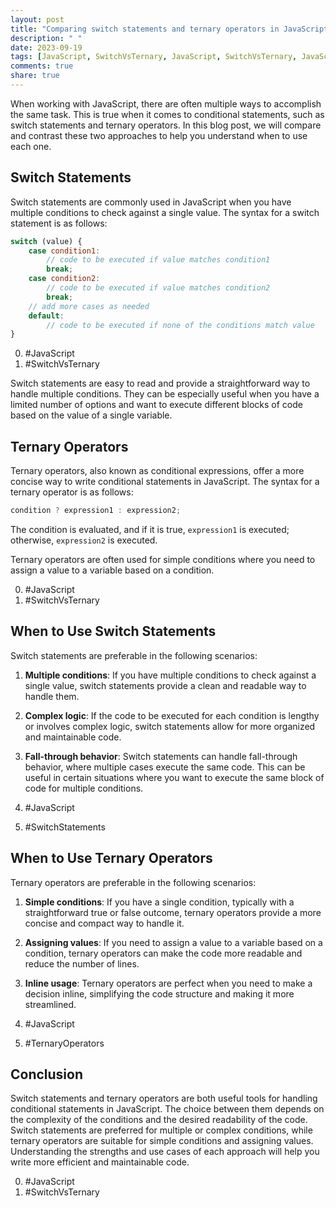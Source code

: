 ```yaml
---
layout: post
title: "Comparing switch statements and ternary operators in JavaScript"
description: " "
date: 2023-09-19
tags: [JavaScript, SwitchVsTernary, JavaScript, SwitchVsTernary, JavaScript, SwitchStatements, JavaScript, TernaryOperators, JavaScript, SwitchVsTernary]
comments: true
share: true
---
```


When working with JavaScript, there are often multiple ways to accomplish the same task. This is true when it comes to conditional statements, such as switch statements and ternary operators. In this blog post, we will compare and contrast these two approaches to help you understand when to use each one.

## Switch Statements

Switch statements are commonly used in JavaScript when you have multiple conditions to check against a single value. The syntax for a switch statement is as follows:

```javascript
switch (value) {
    case condition1:
        // code to be executed if value matches condition1
        break;
    case condition2:
        // code to be executed if value matches condition2
        break;
    // add more cases as needed
    default:
        // code to be executed if none of the conditions match value
}
```

0. #JavaScript
1. #SwitchVsTernary

Switch statements are easy to read and provide a straightforward way to handle multiple conditions. They can be especially useful when you have a limited number of options and want to execute different blocks of code based on the value of a single variable.

## Ternary Operators

Ternary operators, also known as conditional expressions, offer a more concise way to write conditional statements in JavaScript. The syntax for a ternary operator is as follows:

```javascript
condition ? expression1 : expression2;
```

The condition is evaluated, and if it is true, `expression1` is executed; otherwise, `expression2` is executed.

Ternary operators are often used for simple conditions where you need to assign a value to a variable based on a condition.

0. #JavaScript
1. #SwitchVsTernary

## When to Use Switch Statements

Switch statements are preferable in the following scenarios:

1. **Multiple conditions**: If you have multiple conditions to check against a single value, switch statements provide a clean and readable way to handle them.

2. **Complex logic**: If the code to be executed for each condition is lengthy or involves complex logic, switch statements allow for more organized and maintainable code.

3. **Fall-through behavior**: Switch statements can handle fall-through behavior, where multiple cases execute the same code. This can be useful in certain situations where you want to execute the same block of code for multiple conditions.

0. #JavaScript
1. #SwitchStatements

## When to Use Ternary Operators

Ternary operators are preferable in the following scenarios:

1. **Simple conditions**: If you have a single condition, typically with a straightforward true or false outcome, ternary operators provide a more concise and compact way to handle it.

2. **Assigning values**: If you need to assign a value to a variable based on a condition, ternary operators can make the code more readable and reduce the number of lines.

3. **Inline usage**: Ternary operators are perfect when you need to make a decision inline, simplifying the code structure and making it more streamlined.

0. #JavaScript
1. #TernaryOperators

## Conclusion

Switch statements and ternary operators are both useful tools for handling conditional statements in JavaScript. The choice between them depends on the complexity of the conditions and the desired readability of the code. Switch statements are preferred for multiple or complex conditions, while ternary operators are suitable for simple conditions and assigning values. Understanding the strengths and use cases of each approach will help you write more efficient and maintainable code.

0. #JavaScript
1. #SwitchVsTernary